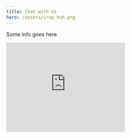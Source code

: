 ```yaml
---
title: Chat with Us
hero: /assets/crop_huh.png
---
```


Some info goes here
<iframe id="iCarolMessagingBadge" src="http://webapp.icarol.com/pub/Messaging/StatusBadge.aspx?OrgNum=2194" width="320" height="240" frameborder="0" scrolling="no"></iframe>
